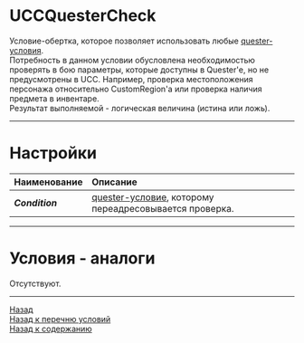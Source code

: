# **UCCQuesterCheck**

Условие-обертка, которое позволяет использовать любые [quester-условия](http://www.neverwinter-bot.com/forums/viewtopic.php?f=150&t=7892&start=10#p43910).<br/>
Потребность в данном условии обусловлена необходимостью проверять в бою параметры, которые доступны в Quester'e, но не предусмотрены в UCC. Например, проверка местоположения персонажа относительно CustomRegion'a или проверка наличия предмета в инвентаре. <br/>
Результат выполняемой - логическая величина (истина или ложь).

---

# **Настройки**

| **Наименование** | **Описание** 
|:-----------------|:-------------
|<a name ="ref-Condition">***Condition***</a> | [quester-условие](http://www.neverwinter-bot.com/forums/viewtopic.php?f=150&t=7892&start=10#p43910), которому переадресовывается проверка.

---

# **Условия - аналоги**
Отсутствуют.

---

<a href="javascript:history.back()">Назад</a>   
[Назад к перечню условий](../EntityTools-UccExtensions-RU.md#Условия)  
[Назад к содержанию](../EntityTools-UccExtensions-RU.md#Команды)
